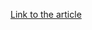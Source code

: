 [Link to the article](https://decoded.avast.io/anhho/blustealer/?utm_source=rss&utm_medium=rss&utm_campaign=blustealer)
